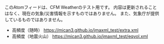 このAtomフィードは、CFM Weatherのテスト用です。 
内容は更新されることはなく、現在の気象/災害情報を示すものではありません。
また、気象庁が提供しているものではありません。  

- 高頻度（随時）        https://mican3.github.io/jmaxml_test/extra.xml
- 高頻度（地震火山）    https://mican3.github.io/jmaxml_test/eqvol.xml


<!-- 
# サーバーの建て方
Live Seever を起動するのが楽。（VS Code の拡張機能）
https://marketplace.visualstudio.com/items?itemName=ritwickdey.LiveServer

アドレスは、
http://127.0.0.1:5500/

# データの追加
1. dataフォルダにXML電文を入れる
2. Atomフィードで以下の置換を行う。

https://www.data.jma.go.jp/developer/xml/data/

↓

http://127.0.0.1:5500/data/ -->